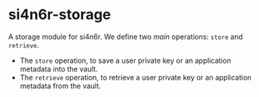 # si4n6r-storage
A storage module for si4n6r. 
We define two _main_ operations: `store` and `retrieve`. 
 - The `store` operation, to save a user private key or an application metadata into the vault. 
 - The `retrieve` operation, to retrieve a user private key or an application metadata from the vault.